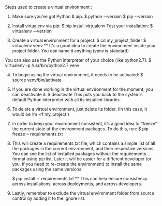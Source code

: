 Steps used to create a virtual environment::

1. Make sure you’ve got Python & pip. 
	$ python --version
	$ pip --version

2. Install virtualenv via pip:
	$ pip install virtualenv
	Test your installation:
	$ virtualenv --version

3. Create a virtual environment for a project:
	$ cd my_project_folder
	$ virtualenv venv
	** It's a good idea to create the environment inside your project folder. You can name it anything (venv is standard)

  You can also use the Python interpreter of your choice (like python2.7).
	$ virtualenv -p /usr/bin/python2.7 venv

4. To begin using the virtual environment, it needs to be activated:
	$ source venv/bin/activate

5. If you are done working in the virtual environment for the moment, you can deactivate it:
	$ deactivate
	This puts you back to the system’s default Python interpreter with all its installed libraries.

6. To delete a virtual environment, just delete its folder. (In this case, it would be rm -rf my_project.)

7. In order to keep your environment consistent, it’s a good idea to “freeze” the current state of the environment packages. To do this, 	run:
	$ pip freeze > requirements.txt

8. This will create a requirements.txt file, which contains a simple list of all the packages in the current environment, and their respective versions. You can see the list of installed packages without the requirements format using pip list. Later it will be easier for a different developer (or you, if you need to re-create the environment) to install the same packages using the same versions:

	$ pip install -r requirements.txt
	** This can help ensure consistency across installations, across deployments, and across developers.

9. Lastly, remember to exclude the virtual environment folder from source control by adding it to the ignore list.

